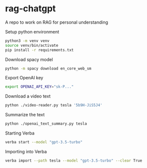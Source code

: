 # rag-chatgpt
A repo to work on RAG for personal understanding

Setup python environment
```bash
python3 -m venv venv
source venv/bin/activate
pip install -r requirements.txt
```

Download spacy model
```bash
python -m spacy download en_core_web_sm
```

Export OpenAI key
```bash
export OPENAI_API_KEY="sk-P..."
```

Download a video text
```bash
python ./video-reader.py tesla '5b9H-JiS5J4'
```

Summarize the text
```bash
python ./openai_text_summary.py tesla
```

Starting Verba
```bash
verba start --model "gpt-3.5-turbo"
```

Importing into Verba
```bash
verba import --path tesla --model "gpt-3.5-turbo" --clear True
```
